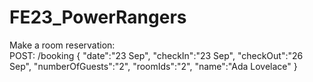 ﻿# FE23_PowerRangers

Make a room reservation: <br>
POST:  /booking
{
	"date":"23 Sep",
	"checkIn":"23 Sep",
	"checkOut":"26 Sep",
	"numberOfGuests":"2",
	"roomIds":"2",
	"name":"Ada Lovelace"
}

